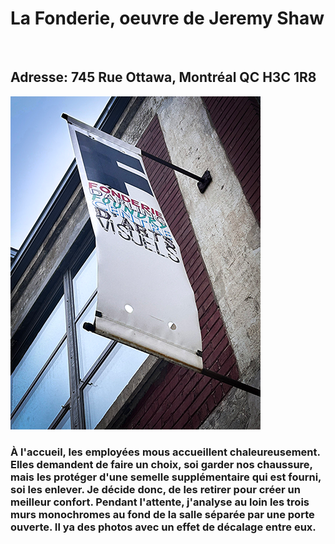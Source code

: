 <h1> 
La Fonderie, oeuvre de Jeremy Shaw
</h1>
<br>
<h2>
  Adresse: 745 Rue Ottawa, Montréal QC H3C 1R8 
</h2>

 ![photo](media/banniere_fonderie.png)

<h3>
À l'accueil, les employées mous accueillent chaleureusement. Elles demandent de faire un choix, soi garder nos chaussure, mais les protéger d'une semelle supplémentaire qui est fourni, soi les enlever.
Je décide donc, de les retirer pour créer un meilleur confort. Pendant l'attente, j'analyse au loin les trois murs monochromes au fond de la salle séparée par une porte ouverte. Il ya des photos avec un effet de décalage entre eux.

</h3>
